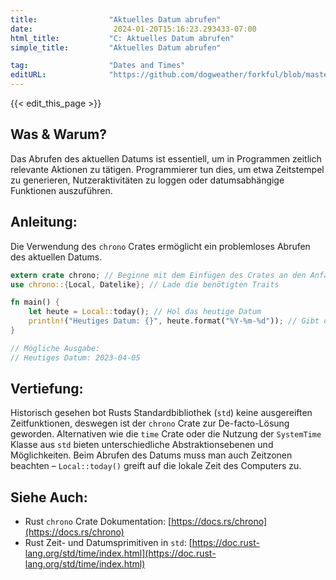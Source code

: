 ```yaml
---
title:                "Aktuelles Datum abrufen"
date:                  2024-01-20T15:16:23.293433-07:00
html_title:           "C: Aktuelles Datum abrufen"
simple_title:         "Aktuelles Datum abrufen"

tag:                  "Dates and Times"
editURL:              "https://github.com/dogweather/forkful/blob/master/content/de/rust/getting-the-current-date.md"
---
```


{{< edit_this_page >}}

## Was & Warum?
Das Abrufen des aktuellen Datums ist essentiell, um in Programmen zeitlich relevante Aktionen zu tätigen. Programmierer tun dies, um etwa Zeitstempel zu generieren, Nutzeraktivitäten zu loggen oder datumsabhängige Funktionen auszuführen.

## Anleitung:
Die Verwendung des `chrono` Crates ermöglicht ein problemloses Abrufen des aktuellen Datums.

```Rust
extern crate chrono; // Beginne mit dem Einfügen des Crates an den Anfang des Code
use chrono::{Local, Datelike}; // Lade die benötigten Traits

fn main() {
    let heute = Local::today(); // Hol das heutige Datum
    println!("Heutiges Datum: {}", heute.format("%Y-%m-%d")); // Gibt das Datum im Format JJJJ-MM-TT aus
}

// Mögliche Ausgabe:
// Heutiges Datum: 2023-04-05
```

## Vertiefung:
Historisch gesehen bot Rusts Standardbibliothek (`std`) keine ausgereiften Zeitfunktionen, deswegen ist der `chrono` Crate zur De-facto-Lösung geworden. Alternativen wie die `time` Crate oder die Nutzung der `SystemTime` Klasse aus `std` bieten unterschiedliche Abstraktionsebenen und Möglichkeiten. Beim Abrufen des Datums muss man auch Zeitzonen beachten – `Local::today()` greift auf die lokale Zeit des Computers zu.

## Siehe Auch:
- Rust `chrono` Crate Dokumentation: [https://docs.rs/chrono](https://docs.rs/chrono)
- Rust Zeit- und Datumsprimitiven in `std`: [https://doc.rust-lang.org/std/time/index.html](https://doc.rust-lang.org/std/time/index.html)
